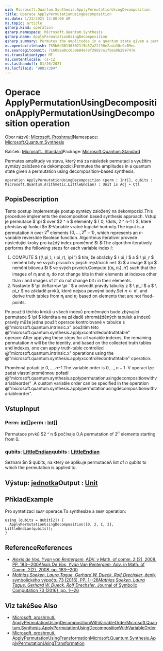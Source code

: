 ```yaml
---
uid: Microsoft.Quantum.Synthesis.ApplyPermutationUsingDecomposition
title: Operace ApplyPermutationUsingDecomposition
ms.date: 1/23/2021 12:00:00 AM
ms.topic: article
qsharp.kind: operation
qsharp.namespace: Microsoft.Quantum.Synthesis
qsharp.name: ApplyPermutationUsingDecomposition
qsharp.summary: Permutes the amplitudes in a quantum state given a permutation using decomposition-based synthesis.
ms.openlocfilehash: 765b6d301363021f5b57a22f90e2ada38c9c09ec
ms.sourcegitcommit: 71605ea9cc630e84e7ef29027e1f0ea06299747e
ms.translationtype: MT
ms.contentlocale: cs-CZ
ms.lasthandoff: 01/26/2021
ms.locfileid: "98857394"
---
```

# <a name="applypermutationusingdecomposition-operation"></a><span data-ttu-id="4dd48-102">Operace ApplyPermutationUsingDecomposition</span><span class="sxs-lookup"><span data-stu-id="4dd48-102">ApplyPermutationUsingDecomposition operation</span></span>

<span data-ttu-id="4dd48-103">Obor názvů: [Microsoft. Proshrnutí](xref:Microsoft.Quantum.Synthesis)</span><span class="sxs-lookup"><span data-stu-id="4dd48-103">Namespace: [Microsoft.Quantum.Synthesis](xref:Microsoft.Quantum.Synthesis)</span></span>

<span data-ttu-id="4dd48-104">Balíček: [Microsoft.. Standard](https://nuget.org/packages/Microsoft.Quantum.Standard)</span><span class="sxs-lookup"><span data-stu-id="4dd48-104">Package: [Microsoft.Quantum.Standard](https://nuget.org/packages/Microsoft.Quantum.Standard)</span></span>


<span data-ttu-id="4dd48-105">Permutes amplitudy ve stavu, který má za následek permutaci s využitím syntézy založené na dekompozici.</span><span class="sxs-lookup"><span data-stu-id="4dd48-105">Permutes the amplitudes in a quantum state given a permutation using decomposition-based synthesis.</span></span>

```qsharp
operation ApplyPermutationUsingDecomposition (perm : Int[], qubits : Microsoft.Quantum.Arithmetic.LittleEndian) : Unit is Adj + Ctl
```


## <a name="description"></a><span data-ttu-id="4dd48-106">Popis</span><span class="sxs-lookup"><span data-stu-id="4dd48-106">Description</span></span>

<span data-ttu-id="4dd48-107">Tento postup implementuje postup syntézy založený na dekompozici.</span><span class="sxs-lookup"><span data-stu-id="4dd48-107">This procedure implements the decomposition based synthesis approach.</span></span>  <span data-ttu-id="4dd48-108">Vstup je permutace $ \pi $ over $2 ^ n $ elementy $ \{ 0, \dots, 2 ^ n-1 \} $, které představují funkci $n $-Variable vratné logické hodnoty.</span><span class="sxs-lookup"><span data-stu-id="4dd48-108">The input is a permutation $\pi$ over $2^n$ elements $\{0, \dots, 2^n-1\}$, which represents an $n$-variable reversible Boolean function.</span></span>
<span data-ttu-id="4dd48-109">Algoritmus iterativní provede následující kroky pro každý index proměnné $i $:</span><span class="sxs-lookup"><span data-stu-id="4dd48-109">The algorithm iteratively performs the following steps for each variable index $i$:</span></span>

1. <span data-ttu-id="4dd48-110">COMPUTE $ ((\ pi_l, \ pi_r), \pi ') $ tím, že obrázky $ \ pi_l $ a $ \ pi_r $ nemění bity ve svých prvcích v jiných rejstřících než $i $ a image $ \pi $ nemění bitovou $i $ ve svých prvcích.</span><span class="sxs-lookup"><span data-stu-id="4dd48-110">Compute $((\pi_l, \pi_r), \pi')$ such that the images of $\pi_l$ and $\pi_r$ do not change bits in their elements at indexes other than $i$ and images of $\pi'$ do not change bit $i$ in their elements.</span></span>
2. <span data-ttu-id="4dd48-111">Nastavte $ \pi \leftarrow \pi ' $ a odvodit pravdy tabulky z $ \ pi_l $ a $ \ pi_r $ na základě prvků, které nejsou pevnými body.</span><span class="sxs-lookup"><span data-stu-id="4dd48-111">Set $\pi \leftarrow \pi'$, and derive truth tables from $\pi_l$ and $\pi_r$ based on elements that are not fixed-points.</span></span>

<span data-ttu-id="4dd48-112">Po použití těchto kroků u všech indexů proměnných bude zbývající permutace $ \pi $ identita a na základě shromážděných tabulek a indexů pravdy může jedna použít operace kontrolované v tabulce s @"microsoft.quantum.intrinsic.x" použitím této @"microsoft.quantum.synthesis.applyxcontrolledontruthtable" operace.</span><span class="sxs-lookup"><span data-stu-id="4dd48-112">After applying these steps for all variable indexes, the remaining permutation $\pi$ will be the identity, and based on the collected truth tables and indexes, one can apply truth-table controlled @"microsoft.quantum.intrinsic.x" operations using the @"microsoft.quantum.synthesis.applyxcontrolledontruthtable" operation.</span></span>

<span data-ttu-id="4dd48-113">Proměnná pořadí je $0, \dots, n-$1.</span><span class="sxs-lookup"><span data-stu-id="4dd48-113">The variable order is $0, \dots, n - 1$.</span></span>  <span data-ttu-id="4dd48-114">V operaci lze zadat vlastní proměnnou pořadí @"microsoft.quantum.synthesis.applypermutationusingdecompositionwithvariableorder" .</span><span class="sxs-lookup"><span data-stu-id="4dd48-114">A custom variable order can be specified in the operation @"microsoft.quantum.synthesis.applypermutationusingdecompositionwithvariableorder".</span></span>

## <a name="input"></a><span data-ttu-id="4dd48-115">Vstup</span><span class="sxs-lookup"><span data-stu-id="4dd48-115">Input</span></span>

### <a name="perm--int"></a><span data-ttu-id="4dd48-116">Perm: [int](xref:microsoft.quantum.lang-ref.int)[]</span><span class="sxs-lookup"><span data-stu-id="4dd48-116">perm : [Int](xref:microsoft.quantum.lang-ref.int)[]</span></span>

<span data-ttu-id="4dd48-117">Permutace prvků $2 ^ n $ počínaje 0.</span><span class="sxs-lookup"><span data-stu-id="4dd48-117">A permutation of $2^n$ elements starting from 0.</span></span>


### <a name="qubits--littleendian"></a><span data-ttu-id="4dd48-118">qubits: [LittleEndian](xref:Microsoft.Quantum.Arithmetic.LittleEndian)</span><span class="sxs-lookup"><span data-stu-id="4dd48-118">qubits : [LittleEndian](xref:Microsoft.Quantum.Arithmetic.LittleEndian)</span></span>

<span data-ttu-id="4dd48-119">Seznam $n $ qubits, na který se aplikuje permutace</span><span class="sxs-lookup"><span data-stu-id="4dd48-119">A list of $n$ qubits to which the permutation is applied to.</span></span>



## <a name="output--unit"></a><span data-ttu-id="4dd48-120">Výstup: [jednotka](xref:microsoft.quantum.lang-ref.unit)</span><span class="sxs-lookup"><span data-stu-id="4dd48-120">Output : [Unit](xref:microsoft.quantum.lang-ref.unit)</span></span>



## <a name="example"></a><span data-ttu-id="4dd48-121">Příklad</span><span class="sxs-lookup"><span data-stu-id="4dd48-121">Example</span></span>

<span data-ttu-id="4dd48-122">Pro syntetizaci `SWAP` operace:</span><span class="sxs-lookup"><span data-stu-id="4dd48-122">To synthesize a `SWAP` operation:</span></span>

```qsharp
using (qubits = Qubit[2]) {
  ApplyPermutationUsingDecomposition([0, 2, 1, 3], LittleEndian(qubits));
}
```

## <a name="references"></a><span data-ttu-id="4dd48-123">Reference</span><span class="sxs-lookup"><span data-stu-id="4dd48-123">References</span></span>

- [<span data-ttu-id="4dd48-124">*Alexis de Vos*, *Yvan van Rentergem*, ADV. v Math. of comm. 2 (2), 2008, PP. 183--200</span><span class="sxs-lookup"><span data-stu-id="4dd48-124">*Alexis De Vos*, *Yvan Van Rentergem*, Adv. in Math. of Comm. 2(2), 2008, pp. 183--200</span></span>](http://www.aimsciences.org/article/doi/10.3934/amc.2008.2.183)
- [<span data-ttu-id="4dd48-125">*Mathias Soeken*, *Laura Tague*, *Gerhard W. Dueck*, *Rolf Drechsler*, deník symbolického výpočtu 73 (2016), PP. 1--26</span><span class="sxs-lookup"><span data-stu-id="4dd48-125">*Mathias Soeken*, *Laura Tague*, *Gerhard W. Dueck*, *Rolf Drechsler*, Journal of Symbolic Computation 73 (2016), pp. 1--26</span></span>](https://www.sciencedirect.com/science/article/pii/S0747717115000188?via%3Dihub)

## <a name="see-also"></a><span data-ttu-id="4dd48-126">Viz také</span><span class="sxs-lookup"><span data-stu-id="4dd48-126">See Also</span></span>

- [<span data-ttu-id="4dd48-127">Microsoft. proshrnutí. ApplyPermutationUsingDecompositionWithVariableOrder</span><span class="sxs-lookup"><span data-stu-id="4dd48-127">Microsoft.Quantum.Synthesis.ApplyPermutationUsingDecompositionWithVariableOrder</span></span>](xref:Microsoft.Quantum.Synthesis.ApplyPermutationUsingDecompositionWithVariableOrder)
- [<span data-ttu-id="4dd48-128">Microsoft. proshrnutí. ApplyPermutationUsingTransformation</span><span class="sxs-lookup"><span data-stu-id="4dd48-128">Microsoft.Quantum.Synthesis.ApplyPermutationUsingTransformation</span></span>](xref:Microsoft.Quantum.Synthesis.ApplyPermutationUsingTransformation)